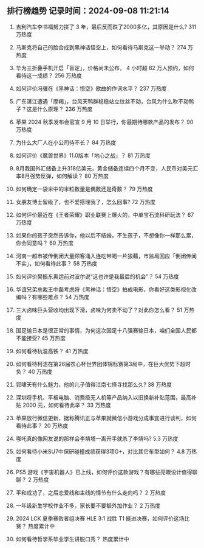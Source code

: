 
## 排行榜趋势 记录时间：2024-09-08 11:21:14
  
  1. 吉利汽车李书福努力拼了 3 年，最后反而跌了2000多亿，其原因是什么? 311 万热度
    
  2. 马斯克将自己的脸合成到黑神话悟空上，如何看待马斯克这一举动？ 274 万热度
    
  3. 华为三折叠手机开启「盲定」，价格尚未公布， 4 小时超 82 万人预约，如何看待这一成绩？ 256 万热度
    
  4. 如何评价冯骥在《黑神话：悟空》歌曲的作词水平？ 237 万热度
    
  5. 广东湛江遭遇「摩羯」，台风天鸭群稳稳站立纹丝不动，台风为什么吹不动鸭子？这是什么原理？ 236 万热度
    
  6. 苹果 2024 秋季发布会官宣 9 月 10 日举行，你最期待哪款产品的发布？ 90 万热度
    
  7. 为什么大厂人在小公司待不长？ 84 万热度
    
  8. 如何评价《魔兽世界》11.0版本「地心之战」？ 81 万热度
    
  9. 8月我国外汇储备上升318亿美元，黄金储备连续四个月不变，人民币对美元汇率8月强势反弹，如何解读？ 80 万热度
    
  10. 如何确定一袋米中的米粒数量是偶数还是奇数？ 79 万热度
    
  11. 女朋友博士留级了，也不爱搭理我了，怎么回事? 72 万热度
    
  12. 如何评价最近在《王者荣耀》职业联赛上爆火的，中单宝石流科研玩法？ 67 万热度
    
  13. 如果你的孩子突然告诉你，他以后不结婚，不生孩子，不想像你一样那么累，你会同意吗？ 60 万热度
    
  14. 河南一超市被传倒闭大量顾客涌入连吃带喝一片狼藉，市监局回应「倒闭传闻不实」，如何看待此事？ 58 万热度
    
  15. 如何评价樊振东奥运前对波尔说“这也许是我最后的机会”？ 54 万热度
    
  16. 华谊兄弟总裁王中磊考虑将《黑神话：悟空》拍成电影，你看好这类影视化改编吗？有哪些难点？ 54 万热度
    
  17. 三大卤味巨头营收均出现下滑，卤味为何卖不动了？对此你怎么看？ 51 万热度
    
  18. 国足输日本是很正常的事情，为何这次国足十八强赛输日本，咱们全国人民都不能接受? 45 万热度
    
  19. 如何看待杭温高铁？ 41 万热度
    
  20. 如何看待柯洁在第26届农心杯世界团体锦标赛第3局中，在巨大优势下超时负？ 40 万热度
    
  21. 郭啸天有什么魅力，他的儿子值得江南七怪寻找那么久? 38 万热度
    
  22. 深圳将手机、平板电脑、消费级无人机等产品纳入以旧换新补贴范围，最高补贴 2000 元，如何看待此举？ 33 万热度
    
  23. 苹果放行微信更新，据称腾讯正与苹果就微信小游戏分成事宜进行谈判，如何看待此事？ 20 万热度
    
  24. 哪吒真的像网友说的那样会李靖塔一离开手就杀了李靖吗? 5.3 万热度
    
  25. 如何看待小米SU7中保研碰撞成绩获得3项G+，对比其它车型如何？ 4.8 万热度
    
  26. PS5 游戏《宇宙机器人》已上线，如何评价这款游戏？有哪些亮眼设计值得聊聊？ 2 万热度
    
  27. 平和成功了，之后恋爱线和主线的情节有什么走向吗？ 2 万热度
    
  28. 一年级新生学校作业不多，家长要不要额外加作业？ 2 万热度
    
  29. 2024 LCK 夏季赛败者组决赛 HLE 3:1 战胜 T1 挺进决赛，如何评价这场比赛？ 热度累计中
    
  30. 如何看待哲学系毕业学生讲脱口秀？ 热度累计中
    